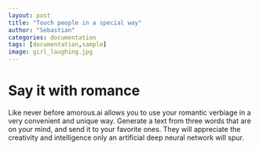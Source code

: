 ```yaml
---
layout: post
title: "Touch people in a special way"
author: "Sebastian"
categories: documentation
tags: [documentation,sample]
image: girl_laughing.jpg
---
```


# Say it with romance

Like never before amorous.ai allows you to use your romantic verbiage in a very convenient and unique way. Generate a text from three words that are on your mind, and send it to your favorite ones. They will appreciate the creativity and intelligence only an artificial deep neural network will spur.
